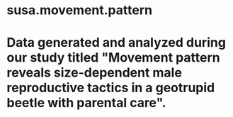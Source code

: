 # susa.movement.pattern

# Data generated and analyzed during our study titled "Movement pattern reveals size-dependent male reproductive tactics in a geotrupid beetle with parental care".
